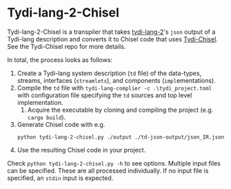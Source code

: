 # Tydi-lang-2-Chisel

Tydi-lang-2-Chisel is a transpiler that takes [tydi-lang-2](https://github.com/twoentartian/tydi-lang-2)'s `json` output of a Tydi-lang description and converts it to Chisel code that uses [Tydi-Chisel](https://github.com/abs-tudelft/Tydi-Chisel). See the Tydi-Chisel repo for more details.

In total, the process looks as follows:
1. Create a Tydi-lang system description (`td` file) of the data-types, streams, interfaces (`streamlets`), and components (`impl`ementations).
2. Compile the `td` file with `tydi-lang-complier -c .\tydi_project.toml` with configuration file specifying the `td` sources and top level implementation.
    1. Acquire the executable by cloning and compiling the project (e.g. `cargo build`).
3. Generate Chisel code with e.g.
    ```shell
    python tydi-lang-2-chisel.py ./output ./td-json-output/json_IR.json
    ```
4. Use the resulting Chisel code in your project.

Check `python tydi-lang-2-chisel.py -h` to see options. Multiple input files can be specified. These are all processed individually. If no input file is specified, an `stdin` input is expected.
